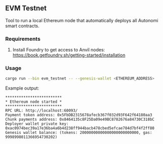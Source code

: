 ## EVM Testnet

Tool to run a local Ethereum node that automatically deploys all Autonomi smart contracts.

### Requirements

1. Install Foundry to get access to Anvil nodes: https://book.getfoundry.sh/getting-started/installation

### Usage

```bash
cargo run --bin evm_testnet -- --genesis-wallet <ETHEREUM_ADDRESS>
```

Example output:

```
*************************
* Ethereum node started *
*************************
RPC URL: http://localhost:60093/
Payment token address: 0x5FbDB2315678afecb367f032d93F642f64180aa3
Chunk payments address: 0x8464135c8F25Da09e49BC8782676a84730C318bC
Deployer wallet private key: 0xac0974bec39a17e36ba4a6b4d238ff944bacb478cbed5efcae784d7bf4f2ff80
Genesis wallet balance: (tokens: 20000000000000000000000000, gas: 9998998011366954730202)
```
